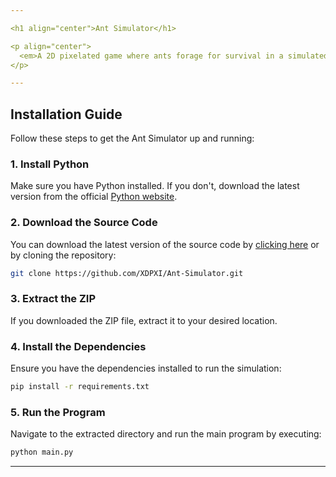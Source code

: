 ```yaml
---

<h1 align="center">Ant Simulator</h1>

<p align="center">
  <em>A 2D pixelated game where ants forage for survival in a simulated world. </em>
</p>

---
```


## Installation Guide

Follow these steps to get the Ant Simulator up and running:

### 1. Install Python

Make sure you have Python installed. If you don't, download the latest version from the
official [Python website](https://www.python.org/downloads/).

### 2. Download the Source Code

You can download the latest version of the source code
by [clicking here](https://github.com/XDPXI/Ant-Simulator/archive/refs/heads/main.zip) or by cloning the repository:

```bash
git clone https://github.com/XDPXI/Ant-Simulator.git
```

### 3. Extract the ZIP

If you downloaded the ZIP file, extract it to your desired location.

### 4. Install the Dependencies

Ensure you have the dependencies installed to run the simulation:

```bash
pip install -r requirements.txt
```

### 5. Run the Program

Navigate to the extracted directory and run the main program by executing:

```bash
python main.py
```

---